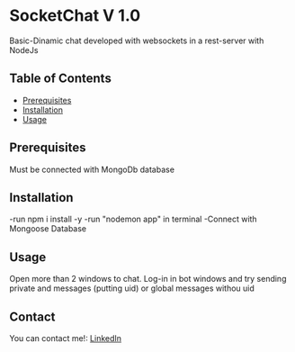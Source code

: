 # SocketChat V 1.0

Basic-Dinamic chat developed with websockets in a rest-server with NodeJs

## Table of Contents

- [Prerequisites](#prerequisites)
- [Installation](#installation)
- [Usage](#usage)

## Prerequisites

Must be connected with MongoDb database

## Installation

-run npm i  install -y
-run "nodemon app" in terminal
-Connect with Mongoose Database 

## Usage

Open more than 2 windows to chat. Log-in in bot windows and try sending private and messages (putting uid) or global messages withou uid


## Contact

You can contact me!: [LinkedIn](https://www.linkedin.com/in/fernando-lefloth/)